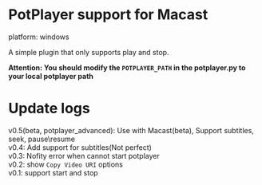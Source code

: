 # PotPlayer support for Macast

platform: windows

A simple plugin that only supports play and stop.

**Attention: You should modify the `POTPLAYER_PATH` in the potplayer.py to your local potplayer path**

# Update logs

v0.5(beta, potplayer_advanced): Use with Macast(beta), Support subtitles, seek, pause\resume  
v0.4: Add support for subtitles(Not perfect)  
v0.3: Nofity error when cannot start potplayer  
v0.2: show `Copy Video URI` options  
v0.1: support start and stop
